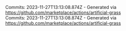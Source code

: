 Commits: 2023-11-27T13:13:08.874Z - Generated via https://github.com/marketplace/actions/artificial-grass
<br>
Commits: 2023-11-27T13:13:08.874Z - Generated via https://github.com/marketplace/actions/artificial-grass
<br>
